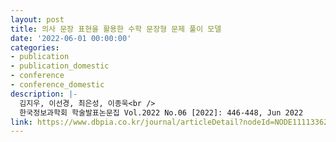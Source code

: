 ```yaml
---
layout: post
title: 의사 문장 표현을 활용한 수학 문장형 문제 풀이 모델
date: '2022-06-01 00:00:00'
categories:
- publication
- publication_domestic
- conference
- conference_domestic
description: |-
  김지우, 이선경, 최은성, 이종욱<br />
  한국정보과학회 학술발표논문집 Vol.2022 No.06 [2022]: 446-448, Jun 2022
link: https://www.dbpia.co.kr/journal/articleDetail?nodeId=NODE11113362
---
```


